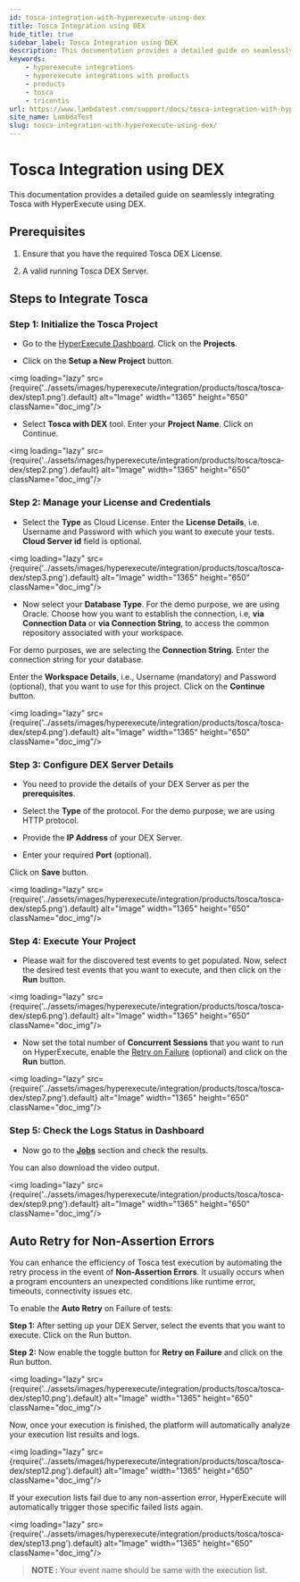 ```yaml
---
id: tosca-integration-with-hyperexecute-using-dex
title: Tosca Integration using DEX
hide_title: true
sidebar_label: Tosca Integration using DEX
description: This documentation provides a detailed guide on seamlessly integrating Tosca with HyperExecute using DEX
keywords:
    - hyperexecute integrations
    - hyperexecute integrations with products
    - products
    - tosca
    - tricentis
url: https://www.lambdatest.com/support/docs/tosca-integration-with-hyperexecute-using-dex/
site_name: LambdaTest
slug: tosca-integration-with-hyperexecute-using-dex/
---
```


<script type="application/ld+json"
      dangerouslySetInnerHTML={{ __html: JSON.stringify({
       "@context": "https://schema.org",
        "@type": "BreadcrumbList",
        "itemListElement": [{
          "@type": "ListItem",
          "position": 1,
          "name": "Home",
          "item": "https://www.lambdatest.com"
        },{
          "@type": "ListItem",
          "position": 2,
          "name": "Support",
          "item": "https://www.lambdatest.com/support/docs/"
        },{
          "@type": "ListItem",
          "position": 3,
          "name": "Tosca Integration with HyperExecute using DEX",
          "item": "https://www.lambdatest.com/support/docs/tosca-integration-with-hyperexecute-using-dex/"
        }]
      })
    }}
></script>

# Tosca Integration using DEX

This documentation provides a detailed guide on seamlessly integrating Tosca with HyperExecute using DEX.

## Prerequisites

1. Ensure that you have the required Tosca DEX License.

2. A valid running Tosca DEX Server.

## Steps to Integrate Tosca

### Step 1: Initialize the Tosca Project

- Go to the [HyperExecute Dashboard](https://hyperexecute.lambdatest.com/). Click on the **Projects**.

- Click on the **Setup a New Project** button.

<img loading="lazy" src={require('../assets/images/hyperexecute/integration/products/tosca/tosca-dex/step1.png').default} alt="Image" width="1365" height="650" className="doc_img"/>

- Select **Tosca with DEX** tool. Enter your **Project Name**. Click on Continue.

<img loading="lazy" src={require('../assets/images/hyperexecute/integration/products/tosca/tosca-dex/step2.png').default} alt="Image" width="1365" height="650" className="doc_img"/>

### Step 2: Manage your License and Credentials

- Select the **Type** as Cloud License. Enter the **License Details**, i.e. Username and Password with which you want to execute your tests. **Cloud Server id** field is optional.

<img loading="lazy" src={require('../assets/images/hyperexecute/integration/products/tosca/tosca-dex/step3.png').default} alt="Image" width="1365" height="650" className="doc_img"/>

- Now select your **Database Type**. For the demo purpose, we are using Oracle. Choose how you want to establish the connection, i.e, **via Connection Data** or **via Connection String**, to access the common repository associated with your workspace.

For demo purposes, we are selecting the **Connection String**. Enter the connection string for your database.

Enter the **Workspace Details**, i.e., Username (mandatory) and Password (optional), that you want to use for this project. Click on the **Continue** button.

<img loading="lazy" src={require('../assets/images/hyperexecute/integration/products/tosca/tosca-dex/step4.png').default} alt="Image" width="1365" height="650" className="doc_img"/>

### Step 3: Configure DEX Server Details

- You need to provide the details of your DEX Server as per the **prerequisites**.

- Select the **Type** of the protocol. For the demo purpose, we are using HTTP protocol.
- Provide the **IP Address** of your DEX Server.
- Enter your required **Port** (optional).

Click on **Save** button.

<img loading="lazy" src={require('../assets/images/hyperexecute/integration/products/tosca/tosca-dex/step5.png').default} alt="Image" width="1365" height="650" className="doc_img"/>

### Step 4: Execute Your Project

- Please wait for the discovered test events to get populated. Now, select the desired test events that you want to execute, and then click on the **Run** button.

<img loading="lazy" src={require('../assets/images/hyperexecute/integration/products/tosca/tosca-dex/step6.png').default} alt="Image" width="1365" height="650" className="doc_img"/>

- Now set the total number of **Concurrent Sessions** that you want to run on HyperExecute, enable the [Retry on Failure](#auto-retry-for-non-assertion-errors) (optional) and click on the **Run** button.

<img loading="lazy" src={require('../assets/images/hyperexecute/integration/products/tosca/tosca-dex/step7.png').default} alt="Image" width="1365" height="650" className="doc_img"/>

### Step 5: Check the Logs Status in Dashboard

- Now go to the [**Jobs**](https://hyperexecute.lambdatest.com/hyperexecute/jobs) section and check the results.

You can also download the video output.

<img loading="lazy" src={require('../assets/images/hyperexecute/integration/products/tosca/tosca-dex/step9.png').default} alt="Image" width="1365" height="650" className="doc_img"/>

## Auto Retry for Non-Assertion Errors

You can enhance the efficiency of Tosca test execution by automating the retry process in the event of **Non-Assertion Errors**. It usually occurs when a program encounters an unexpected conditions like runtime error, timeouts, connectivity issues etc.

To enable the **Auto Retry** on Failure of tests:

**Step 1:** After setting up your DEX Server, select the events that you want to execute. Click on the Run button.

**Step 2:** Now enable the toggle button for **Retry on Failure** and click on the Run button.

<img loading="lazy" src={require('../assets/images/hyperexecute/integration/products/tosca/tosca-dex/step10.png').default} alt="Image" width="1365" height="650" className="doc_img"/>

Now, once your execution is finished, the platform will automatically analyze your execution list results and logs.

<img loading="lazy" src={require('../assets/images/hyperexecute/integration/products/tosca/tosca-dex/step12.png').default} alt="Image" width="1365" height="650" className="doc_img"/>

If your execution lists fail due to any non-assertion error, HyperExecute will automatically trigger those specific failed lists again.

<img loading="lazy" src={require('../assets/images/hyperexecute/integration/products/tosca/tosca-dex/step13.png').default} alt="Image" width="1365" height="650" className="doc_img"/>

> **NOTE :** Your event name should be same with the execution list.